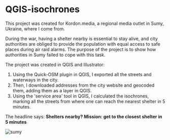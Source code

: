 # QGIS-isochrones

This project was created for Kordon.media, a regional media outlet in Sumy, Ukraine, where I come from.

During the war, having a shelter nearby is essential to stay alive, and city authorities are obliged to provide the population with equal access to safe places during air raid alarms. The purpose of the project is to show how authorities in Sumy failed to cope with this task.

The project was created in QGIS and Illustrator:
1. Using the Quick-OSM plugin in QGIS, I exported all the streets and waterways in the city.
2. Then, I downloaded addresses from the city website and geocoded them, adding them as a layer in QGIS.
3. Using the 'service area' tool in QGIS, I calculated the isochrones, marking all the streets from where one can reach the nearest shelter in 5 minutes.

The headline says: 
**Shelters nearby?
Mission: get to the closest shelter in 5 minutes**

![sumy](https://github.com/user-attachments/assets/352554f1-a91f-4fd8-a414-27ca9d239a2a)
